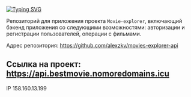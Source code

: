 [![Typing SVG](https://readme-typing-svg.herokuapp.com?font=Lora&size=30&pause=1000&color=808080&width=550&lines=%D0%9F%D1%80%D0%BE%D0%B5%D0%BA%D1%82+Movie-explorer)](https://git.io/typing-svg)

Репозиторий для приложения проекта `Movie-explorer`, включающий бэкенд приложения со следующими возможностями: авторизации и регистрации пользователей, операции с фильмами.

Адрес репозитория: https://github.com/alexzkv/movies-explorer-api

## Ссылка на проект: https://api.bestmovie.nomoredomains.icu

IP 158.160.13.199

